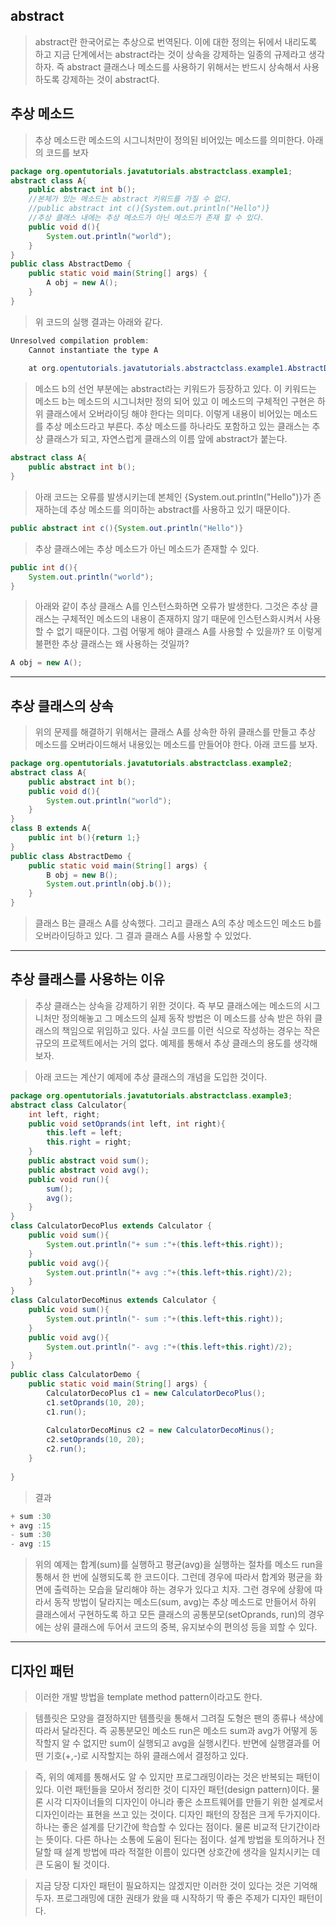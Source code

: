 abstract
-
> abstract란 한국어로는 추상으로 번역된다. 이에 대한 정의는 뒤에서 내리도록 하고 지금 단계에서는 abstract라는 것이 상속을 강제하는 일종의 규제라고 생각하자. 즉 abstract 클래스나 메소드를 사용하기 위해서는 반드시 상속해서 사용하도록 강제하는 것이 abstract다. 

추상 메소드
-
> 추상 메소드란 메소드의 시그니처만이 정의된 비어있는 메소드를 의미한다. 아래의 코드를 보자
```java
package org.opentutorials.javatutorials.abstractclass.example1;
abstract class A{
    public abstract int b();
    //본체가 있는 메소드는 abstract 키워드를 가질 수 없다.
    //public abstract int c(){System.out.println("Hello")}
    //추상 클래스 내에는 추상 메소드가 아닌 메소드가 존재 할 수 있다. 
    public void d(){
        System.out.println("world");
    }
}
public class AbstractDemo {
    public static void main(String[] args) {
        A obj = new A();
    }
}
```
> 위 코드의 실행 결과는 아래와 같다.
```java
Unresolved compilation problem: 
    Cannot instantiate the type A
 
    at org.opentutorials.javatutorials.abstractclass.example1.AbstractDemo.main(AbstractDemo.java:7)
```
> 메소드 b의 선언 부분에는 abstract라는 키워드가 등장하고 있다. 이 키워드는 메소드 b는 메소드의 시그니처만 정의 되어 있고 이 메소드의 구체적인 구현은 하위 클래스에서 오버라이딩 해야 한다는 의미다. 이렇게 내용이 비어있는 메소드를 추상 메소드라고 부른다. 추상 메소드를 하나라도 포함하고 있는 클래스는 추상 클래스가 되고, 자연스럽게 클래스의 이름 앞에 abstract가 붙는다. 
```java
abstract class A{
    public abstract int b();
}
```
> 아래 코드는 오류를 발생시키는데 본체인 {System.out.println("Hello")}가 존재하는데 추상 메소드를 의미하는 abstract를 사용하고 있기 때문이다.
```java
public abstract int c(){System.out.println("Hello")}
```
> 추상 클래스에는 추상 메소드가 아닌 메소드가 존재할 수 있다.
```java
public int d(){
    System.out.println("world");
}
```
> 아래와 같이 추상 클래스 A를 인스턴스화하면 오류가 발생한다. 그것은 추상 클래스는 구체적인 메소드의 내용이 존재하지 않기 때문에 인스턴스화시켜서 사용할 수 없기 때문이다. 그럼 어떻게 해야 클래스 A를 사용할 수 있을까? 또 이렇게 불편한 추상 클래스는 왜 사용하는 것일까?
```java
A obj = new A();
```
--------------
추상 클래스의 상속
-
> 위의 문제를 해결하기 위해서는 클래스 A를 상속한 하위 클래스를 만들고 추상 메소드를 오버라이드해서 내용있는 메소드를 만들어야 한다. 아래 코드를 보자.
```java
package org.opentutorials.javatutorials.abstractclass.example2;
abstract class A{
    public abstract int b();
    public void d(){
        System.out.println("world");
    }
}
class B extends A{
    public int b(){return 1;}
}
public class AbstractDemo {
    public static void main(String[] args) {
        B obj = new B();
        System.out.println(obj.b());
    }
}
```
> 클래스 B는 클래스 A를 상속했다. 그리고 클래스 A의 추상 메소드인 메소드 b를 오버라이딩하고 있다. 그 결과 클래스 A를 사용할 수 있었다.
--------------
추상 클래스를 사용하는 이유
-
> 추상 클래스는 상속을 강제하기 위한 것이다. 즉 부모 클래스에는 메소드의 시그니처만 정의해놓고 그 메소드의 실제 동작 방법은 이 메소드를 상속 받은 하위 클래스의 책임으로 위임하고 있다. 사실 코드를 이런 식으로 작성하는 경우는 작은 규모의 프로젝트에서는 거의 없다. 예제를 통해서 추상 클래스의 용도를 생각해보자.

> 아래 코드는 계산기 예제에 추상 클래스의 개념을 도입한 것이다.
```java
package org.opentutorials.javatutorials.abstractclass.example3;
abstract class Calculator{
    int left, right;
    public void setOprands(int left, int right){
        this.left = left;
        this.right = right;
    } 
    public abstract void sum();  
    public abstract void avg();
    public void run(){
        sum();
        avg();
    }
}
class CalculatorDecoPlus extends Calculator {
    public void sum(){
        System.out.println("+ sum :"+(this.left+this.right));
    }
    public void avg(){
        System.out.println("+ avg :"+(this.left+this.right)/2);
    }
} 
class CalculatorDecoMinus extends Calculator {
    public void sum(){
        System.out.println("- sum :"+(this.left+this.right));
    }
    public void avg(){
        System.out.println("- avg :"+(this.left+this.right)/2);
    }
} 
public class CalculatorDemo {
    public static void main(String[] args) { 
        CalculatorDecoPlus c1 = new CalculatorDecoPlus();
        c1.setOprands(10, 20);
        c1.run();
         
        CalculatorDecoMinus c2 = new CalculatorDecoMinus();
        c2.setOprands(10, 20);
        c2.run();
    }
   
}
```
> 결과
```java
+ sum :30
+ avg :15
- sum :30
- avg :15
```
> 위의 예제는 합계(sum)를 실행하고 평균(avg)을 실행하는 절차를 메소드 run을 통해서 한 번에 실행되도록 한 코드이다. 그런데 경우에 따라서 합계와 평균을 화면에 출력하는 모습을 달리해야 하는 경우가 있다고 치자. 그런 경우에 상황에 따라서 동작 방법이 달라지는 메소드(sum, avg)는 추상 메소드로 만들어서 하위 클래스에서 구현하도록 하고 모든 클래스의 공통분모(setOprands, run)의 경우에는 상위 클래스에 두어서 코드의 중복, 유지보수의 편의성 등을 꾀할 수 있다.
------------
디자인 패턴
-
> 이러한 개발 방법을 template method pattern이라고도 한다.

> 템플릿은 모양을 결정하지만 템플릿을 통해서 그려질 도형은 팬의 종류나 색상에 따라서 달라진다. 즉 공통분모인 메소드 run은 메소드 sum과 avg가 어떻게 동작할지 알 수 없지만 sum이 실행되고 avg을 실행시킨다. 반면에 실행결과를 어떤 기호(+,-)로 시작할지는 하위 클래스에서 결정하고 있다.

> 즉, 위의 예제를 통해서도 알 수 있지만 프로그래밍이라는 것은 반복되는 패턴이 있다. 이런 패턴들을 모아서 정리한 것이 디자인 패턴(design pattern)이다. 물론 시각 디자이너들의 디자인이 아니라 좋은 소프트웨어를 만들기 위한 설계로서 디자인이라는 표현을 쓰고 있는 것이다. 디자인 패턴의 장점은 크게 두가지이다. 하나는 좋은 설계를 단기간에 학습할 수 있다는 점이다. 물론 비교적 단기간이라는 뜻이다. 다른 하나는 소통에 도움이 된다는 점이다. 설계 방법을 토의하거나 전달할 때 설계 방법에 따라 적절한 이름이 있다면 상호간에 생각을 일치시키는 데 큰 도움이 될 것이다.

> 지금 당장 디자인 패턴이 필요하지는 않겠지만 이러한 것이 있다는 것은 기억해두자. 프로그래밍에 대한 권태가 왔을 때 시작하기 딱 좋은 주제가 디자인 패턴이다.

